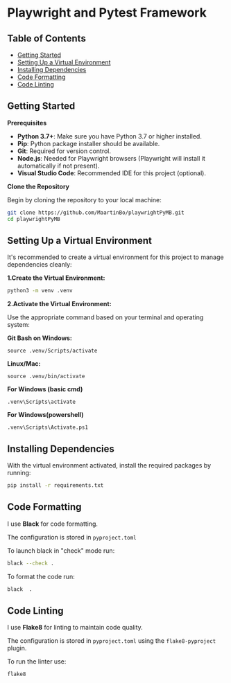 # Playwright and Pytest Framework

## Table of Contents

- [Getting Started](#getting-started)
- [Setting Up a Virtual Environment](#setting-up-a-virtual-environment)
- [Installing Dependencies](#installing-dependencies)
- [Code Formatting](#code-formatting)
- [Code Linting](#code-linting)

## Getting Started

**Prerequisites**

- **Python 3.7+**: Make sure you have Python 3.7 or higher installed.
- **Pip**: Python package installer should be available.
- **Git**: Required for version control.
- **Node.js**: Needed for Playwright browsers (Playwright will install it automatically if not present).
- **Visual Studio Code**: Recommended IDE for this project (optional).

**Clone the Repository**

Begin by cloning the repository to your local machine:

```bash
git clone https://github.com/MaartinBo/playwrightPyMB.git
cd playwrightPyMB
```

## Setting Up a Virtual Environment

It's recommended to create a virtual environment for this project to manage dependencies cleanly:

**1.Create the Virtual Environment:**

```bash
python3 -m venv .venv
```

**2.Activate the Virtual Environment:**

Use the appropriate command based on your terminal and operating system:

**Git Bash on Windows:**

```
source .venv/Scripts/activate
```

**Linux/Mac:**

```
source .venv/bin/activate
```

**For Windows (basic cmd)**

```
.venv\Scripts\activate
```

**For Windows(powershell)**

```
.venv\Scripts\Activate.ps1
```

## Installing Dependencies

With the virtual environment activated, install the required packages by running:

```bash
pip install -r requirements.txt
```

## Code Formatting

I use **Black** for code formatting.

The configuration is stored in `pyproject.toml`

To launch black in "check" mode run:

```bash
black --check .
```

To format the code run:

```bash
black  .
```

## Code Linting

I use **Flake8** for linting to maintain code quality.

The configuration is stored in `pyproject.toml` using the `flake8-pyproject` plugin.

To run the linter use:

```bash
flake8
```
